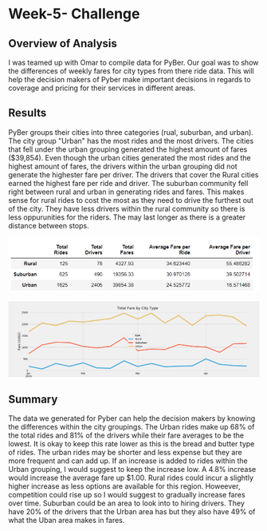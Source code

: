 # Week-5- Challenge

## Overview of Analysis

I was teamed up with Omar to compile data for PyBer. Our goal was to show the differences of weekly fares for city types from there ride data. This will help the decision makers of Pyber make important decisions in regards to coverage and pricing for their services in different areas.

## Results
PyBer groups their cities into three categories (rual, suburban, and urban). The city group "Urban" has the most rides and the most drivers. The cities that fell under the urban grouping generated the highest amount of fares ($39,854). Even though the urban cities generated the most rides and the highest amount of fares, the drivers within the urban grouping did not generate the highester fare per driver. The drivers that cover the Rural cities earned the highest fare per ride and driver. The suburban community fell right between rural and urban in generating rides and fares. This makes sense for rural rides to cost the most as they need to drive the furthest out of the city. They have less drivers within the rural community so there is less oppurunities for the riders. The may last longer as there is a greater distance between stops. 


![Summary Table](https://github.com/LindsayTeeters/Week-5-Pyber/blob/main/Resources/summary%20table.png)

![Summary Graph](https://github.com/LindsayTeeters/Week-5-Pyber/blob/main/Resources/Challenge_fare_summary.png)


## Summary 
The data we generated for Pyber can help the decision makers by knowing the differences within the city groupings. The Urban rides make up 68% of the total rides and 81% of the drivers while their fare averages to be the lowest. It is okay to keep this rate lower as this is the bread and butter type of rides. The urban rides may be shorter and less expense but they are more frequent and can add up. If an increase is added to rides within the Urban grouping, I would suggest to keep the increase low. A 4.8% increase would increase the average fare up $1.00. Rural rides could incur a slightly higher increase as less options are available for this region. Howeever, competition could rise up so I would suggest to gradually increase fares over time. Suburban could be an area to look into to hiring drivers. They have 20% of the drivers that the Urban area has but they also have 49% of what the Uban area makes in fares. 

